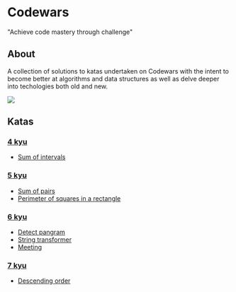 # Codewars

"Achieve code mastery through challenge"

## About

A collection of solutions to katas undertaken on Codewars with the intent to become better at algorithms and data structures as well as delve deeper into techologies both old and new.  

![](https://www.codewars.com/users/MauricioLudwig/badges/large)

## Katas

### [4 kyu](https://github.com/MauricioLudwig/codewars/tree/master/4%20kyu)
* [Sum of intervals](https://github.com/MauricioLudwig/codewars/blob/master/4%20kyu/sum-of-intervals.ts)
### [5 kyu](https://github.com/MauricioLudwig/codewars/tree/master/5%20kyu)
* [Sum of pairs](https://github.com/MauricioLudwig/codewars/blob/master/5%20kyu/sum-of-pairs.ts)
* [Perimeter of squares in a rectangle](https://github.com/MauricioLudwig/codewars/blob/master/5%20kyu/perimeter-of-squares-in-a-rectangle.ts)
### [6 kyu](https://github.com/MauricioLudwig/codewars/tree/master/6%20kyu)
* [Detect pangram](https://github.com/MauricioLudwig/codewars/blob/master/6%20kyu/detect-pangram.ts)
* [String transformer](https://github.com/MauricioLudwig/codewars/blob/master/6%20kyu/string-transformer.ts)
* [Meeting](https://github.com/MauricioLudwig/codewars/blob/master/6%20kyu/meeting.ts)
### [7 kyu](https://github.com/MauricioLudwig/codewars/tree/master/7%20kyu)
* [Descending order](https://github.com/MauricioLudwig/codewars/blob/master/7%20kyu/descending-order.ts)
